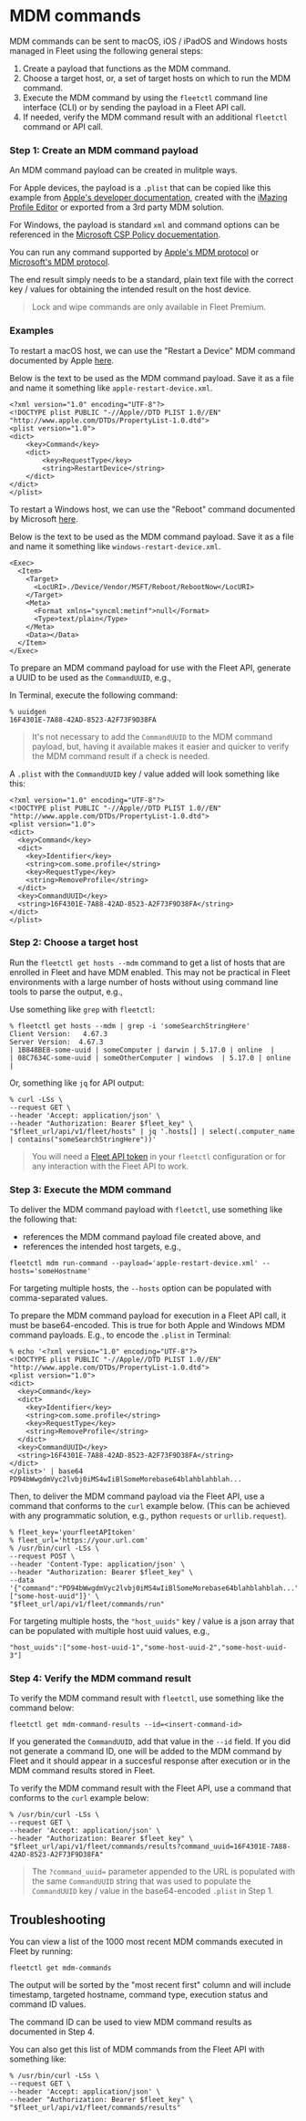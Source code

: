 # MDM commands

MDM commands can be sent to macOS, iOS / iPadOS and Windows hosts managed in Fleet using the following general steps:

1. Create a payload that functions as the MDM command.
2. Choose a target host, or, a set of target hosts on which to run the MDM command.
3. Execute the MDM command by using the `fleetctl` command line interface (CLI) or by sending the payload in a Fleet API call.
4. If needed, verify the MDM command result with an additional `fleetctl` command or API call.

### Step 1: Create an MDM command payload

An MDM command payload can be created in mulitple ways.

For Apple devices, the payload is a  `.plist` that can be copied like this example from [Apple's developer documentation](https://developer.apple.com/documentation/devicemanagement/remove-profile-command), created with the [iMazing Profile Editor](https://imazing.com/profile-editor) or exported from a 3rd party MDM solution.

For Windows, the payload is standard `xml` and command options can be referenced in the [Microsoft CSP Policy docuementation](https://learn.microsoft.com/en-us/windows/client-management/mdm/policy-configuration-service-provider).

You can run any command supported by [Apple's MDM protocol](https://developer.apple.com/documentation/devicemanagement/commands_and_queries) or [Microsoft's MDM protocol](https://learn.microsoft.com/en-us/windows/client-management/mdm/).

The end result simply needs to be a standard, plain text file with the correct key / values for obtaining the intended result on the host device.

> Lock and wipe commands are only available in Fleet Premium.

### Examples

To restart a macOS host, we can use the "Restart a Device" MDM command documented by Apple [here](https://developer.apple.com/documentation/devicemanagement/restart_a_device#3384428). 

Below is the text to be used as the MDM command payload. Save it as a file and name it something like `apple-restart-device.xml`.

```
<?xml version="1.0" encoding="UTF-8"?>
<!DOCTYPE plist PUBLIC "-//Apple//DTD PLIST 1.0//EN" "http://www.apple.com/DTDs/PropertyList-1.0.dtd">
<plist version="1.0">
<dict>
    <key>Command</key>
    <dict>
        <key>RequestType</key>
        <string>RestartDevice</string>
    </dict>
</dict>
</plist>
```

To restart a Windows host, we can use the "Reboot" command documented by Microsoft [here](https://learn.microsoft.com/en-us/windows/client-management/mdm/reboot-csp).

Below is the text to be used as the MDM command payload. Save it as a file and name it something like `windows-restart-device.xml`.

```
<Exec>
  <Item>
    <Target>
      <LocURI>./Device/Vendor/MSFT/Reboot/RebootNow</LocURI>
    </Target>
    <Meta>
      <Format xmlns="syncml:metinf">null</Format>
      <Type>text/plain</Type>
    </Meta>
    <Data></Data>
  </Item>
</Exec>
```

To prepare an MDM command payload for use with the Fleet API, generate a UUID to be used as the `CommandUUID`, e.g.,

In Terminal, execute the following command:

```
% uuidgen
16F4301E-7A88-42AD-8523-A2F73F9D38FA
```

> It's not necessary to add the `CommandUUID` to the MDM command payload, but, having it available makes it easier and quicker to verify the MDM command result if a check is needed. 

A `.plist` with the `CommandUUID` key / value added will look something like this:

```
<?xml version="1.0" encoding="UTF-8"?>
<!DOCTYPE plist PUBLIC "-//Apple//DTD PLIST 1.0//EN" "http://www.apple.com/DTDs/PropertyList-1.0.dtd">
<plist version="1.0">
<dict>
  <key>Command</key>
  <dict>
    <key>Identifier</key>
    <string>com.some.profile</string>
    <key>RequestType</key>
    <string>RemoveProfile</string>
  </dict>
  <key>CommandUUID</key>
  <string>16F4301E-7A88-42AD-8523-A2F73F9D38FA</string>
</dict>
</plist>
```

### Step 2: Choose a target host

Run the `fleetctl get hosts --mdm` command to get a list of hosts that are enrolled in Fleet and have MDM enabled. This may not be practical in Fleet environments with a large number of hosts without using command line tools to parse the output, e.g.,

Use something like `grep` with `fleetctl`:

```
% fleetctl get hosts --mdm | grep -i 'someSearchStringHere'                                                        
Client Version:   4.67.3
Server Version:  4.67.3
| 1B848BE8-some-uuid | someComputer | darwin | 5.17.0 | online  |
| 08C7634C-some-uuid | someOtherComputer | windows  | 5.17.0 | online  |
```

Or, something like `jq` for API output:

```
% curl -LSs \
--request GET \
--header 'Accept: application/json' \
--header "Authorization: Bearer $fleet_key" \
"$fleet_url/api/v1/fleet/hosts" | jq '.hosts[] | select(.computer_name | contains("someSearchStringHere"))'
```

> You will need a [Fleet API token](https://fleetdm.com/docs/rest-api/rest-api#retrieve-your-api-token) in your `fleetctl` configuration or for any interaction with the Fleet API to work.

### Step 3: Execute the MDM command

To deliver the MDM command payload with `fleetctl`, use something like the following that:

- references the MDM command payload file created above, and
- references the intended host targets, e.g.,

`fleetctl mdm run-command --payload='apple-restart-device.xml' --hosts='someHostname'`

For targeting multiple hosts, the `--hosts` option can be populated with comma-separated values.

To prepare the MDM command payload for execution in a Fleet API call, it must be base64-encoded. This is true for both Apple and Windows MDM command payloads. E.g., to encode the `.plist` in Terminal:

```
% echo '<?xml version="1.0" encoding="UTF-8"?>
<!DOCTYPE plist PUBLIC "-//Apple//DTD PLIST 1.0//EN" "http://www.apple.com/DTDs/PropertyList-1.0.dtd">
<plist version="1.0">
<dict>
  <key>Command</key>
  <dict>
    <key>Identifier</key>
    <string>com.some.profile</string>
    <key>RequestType</key>
    <string>RemoveProfile</string>
  </dict>
  <key>CommandUUID</key>
  <string>16F4301E-7A88-42AD-8523-A2F73F9D38FA</string>
</dict>
</plist>' | base64
PD94bWwgdmVyc2lvbj0iMS4wIiBlSomeMorebase64blahblahblah...
```

Then, to deliver the MDM command payload via the Fleet API, use a command that conforms to the `curl` example below. (This can be achieved with any programmatic solution, e.g., python `requests` or `urllib.request`).

```
% fleet_key='yourfleetAPItoken'
% fleet_url='https://your.url.com'
% /usr/bin/curl -LSs \
--request POST \
--header 'Content-Type: application/json' \
--header "Authorization: Bearer $fleet_key" \
--data '{"command":"PD94bWwgdmVyc2lvbj0iMS4wIiBlSomeMorebase64blahblahblah...","host_uuids":["some-host-uuid"]}' \
"$fleet_url/api/v1/fleet/commands/run"
```

For targeting multiple hosts, the `"host_uuids"` key / value is a json array that can be populated with multiple host uuid values, e.g.,

`"host_uuids":["some-host-uuid-1","some-host-uuid-2","some-host-uuid-3"]`

### Step 4: Verify the MDM command result

To verify the MDM command result with `fleetctl`, use something like the command below:

`fleetctl get mdm-command-results --id=<insert-command-id>`

If you generated the `CommandUUID`, add that value in the `--id` field. If you did not generate a command ID, one will be added to the MDM command by Fleet and it should appear in a succesful response after execution or in the MDM command results stored in Fleet.

To verify the MDM command result with the Fleet API, use a command that conforms to the `curl` example below:

```
% /usr/bin/curl -LSs \
--request GET \
--header 'Accept: application/json' \
--header "Authorization: Bearer $fleet_key" \
"$fleet_url/api/v1/fleet/commands/results?command_uuid=16F4301E-7A88-42AD-8523-A2F73F9D38FA"
```

> The `?command_uuid=` parameter appended to the URL is populated with the same `CommandUUID` string that was used to populate the `CommandUUID` key / value in the base64-encoded `.plist` in Step 1.

## Troubleshooting

You can view a list of the 1000 most recent MDM commands executed in Fleet by running:

`fleetctl get mdm-commands`

The output will be sorted by the "most recent first" column and will include timestamp, targeted hostname, command type, execution status and command ID values.

The command ID can be used to view MDM command results as documented in Step 4.

You can also get this list of MDM commands from the Fleet API with something like:

```
% /usr/bin/curl -LSs \
--request GET \
--header 'Accept: application/json' \
--header "Authorization: Bearer $fleet_key" \
"$fleet_url/api/v1/fleet/commands/results"
```

<meta name="category" value="guides">
<meta name="authorGitHubUsername" value="noahtalerman">
<meta name="authorFullName" value="Noah Talerman">
<meta name="publishedOn" value="2024-06-12">
<meta name="articleTitle" value="MDM commands">
<meta name="description" value="Learn how to run custom MDM commands on hosts using Fleet.">
